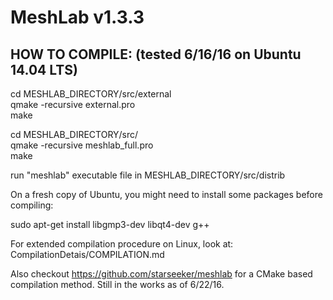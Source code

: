 MeshLab v1.3.3
==============

HOW TO COMPILE: (tested 6/16/16 on Ubuntu 14.04 LTS)
----------------------------------------------------
  
cd MESHLAB_DIRECTORY/src/external  
qmake -recursive external.pro  
make  
  
cd MESHLAB_DIRECTORY/src/  
qmake -recursive meshlab_full.pro  
make  
  
run "meshlab" executable file in MESHLAB_DIRECTORY/src/distrib  

On a fresh copy of Ubuntu, you might need to install some packages before compiling:  
  
sudo apt-get install libgmp3-dev libqt4-dev g++  
  
For extended compilation procedure on Linux, look at: CompilationDetais/COMPILATION.md  

Also checkout https://github.com/starseeker/meshlab for a CMake based compilation method. Still in the works as of 6/22/16.
